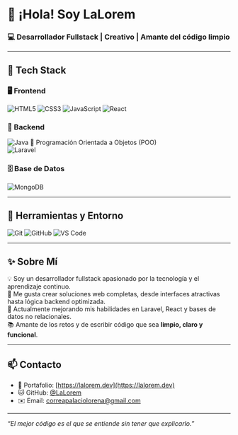 # 👋 ¡Hola! Soy **LaLorem**  
### 💻 Desarrollador Fullstack | Creativo | Amante del código limpio

---

## 🚀 Tech Stack

### 🖥️ Frontend
![HTML5](https://img.shields.io/badge/HTML5-Markup-E34F26?style=flat&logo=html5&logoColor=white)
![CSS3](https://img.shields.io/badge/CSS3-Styles-1572B6?style=flat&logo=css3&logoColor=white)
![JavaScript](https://img.shields.io/badge/JavaScript-Frontend-F7DF1E?style=flat&logo=javascript&logoColor=black)
![React](https://img.shields.io/badge/React-JS-61DAFB?style=flat&logo=react&logoColor=black)

### 🔧 Backend
![Java](https://img.shields.io/badge/Java-Backend-007396?style=flat&logo=java&logoColor=white)
🔁 Programación Orientada a Objetos (POO)  
![Laravel](https://img.shields.io/badge/Laravel-Web%20Framework-FF2D20?style=flat&logo=laravel&logoColor=white)

### 🗄️ Base de Datos
![MongoDB](https://img.shields.io/badge/MongoDB-NoSQL-47A248?style=flat&logo=mongodb&logoColor=white)

---

## 🧰 Herramientas y Entorno
![Git](https://img.shields.io/badge/Git-Control-F05032?style=flat&logo=git&logoColor=white)
![GitHub](https://img.shields.io/badge/GitHub-Repo-181717?style=flat&logo=github&logoColor=white)
![VS Code](https://img.shields.io/badge/VS%20Code-IDE-007ACC?style=flat&logo=visual-studio-code&logoColor=white)

---

## ✨ Sobre Mí
💡 Soy un desarrollador fullstack apasionado por la tecnología y el aprendizaje continuo.  
🎯 Me gusta crear soluciones web completas, desde interfaces atractivas hasta lógica backend optimizada.  
🌱 Actualmente mejorando mis habilidades en Laravel, React y bases de datos no relacionales.  
📚 Amante de los retos y de escribir código que sea **limpio, claro y funcional**.

---

## 📫 Contacto

- 💼 Portafolio: [https://lalorem.dev](https://lalorem.dev)  
- 🐱 GitHub: [@LaLorem](https://github.com/lalorem)  
- ✉️ Email: correapalaciolorena@gmail.com

---

_“El mejor código es el que se entiende sin tener que explicarlo.”_

